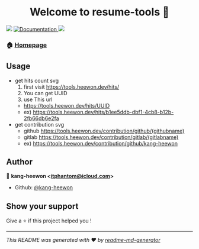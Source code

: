 <h1 align="center">Welcome to resume-tools 👋</h1>
<p>
  <img src="https://img.shields.io/badge/version-1.0.0-blue.svg?cacheSeconds=2592000" />
  <a href="https://github.com/kang-heewon/resume-tools">
    <img alt="Documentation" src="https://img.shields.io/badge/documentation-yes-brightgreen.svg" target="_blank" />
  </a>
  <img src="https://tools.heewon.dev/hits/b1ee5ddb-dbf1-4cb8-b12b-2fb66db6e2fa" />
</p>

### 🏠 [Homepage](https://tools.heewon.dev)

## Usage

- get hits count svg
  1. first visit https://tools.heewon.dev/hits/
  2. You can get UUID
  3. use This url
  - https://tools.heewon.dev/hits/UUID
  - ex) https://tools.heewon.dev/hits/b1ee5ddb-dbf1-4cb8-b12b-2fb66db6e2fa
- get contribution svg
  - github https://tools.heewon.dev/contribution/github/(githubname)
  - gitlab https://tools.heewon.dev/contribution/gitlab/(gitlabname)
  - ex) https://tools.heewon.dev/contribution/github/kang-heewon

## Author

👤 **kang-heewon &lt;itphantom@icloud.com&gt;**

- Github: [@kang-heewon](https://github.com/kang-heewon)

## Show your support

Give a ⭐️ if this project helped you !

---

_This README was generated with ❤️ by [readme-md-generator](https://github.com/kefranabg/readme-md-generator)_
